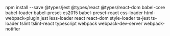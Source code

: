 npm install --save @types/jest @types/react @types/react-dom babel-core babel-loader babel-preset-es2015 babel-preset-react css-loader html-webpack-plugin jest less-loader react react-dom style-loader ts-jest ts-loader tslint tslint-react typescript webpack webpack-dev-server webpack-notifier 